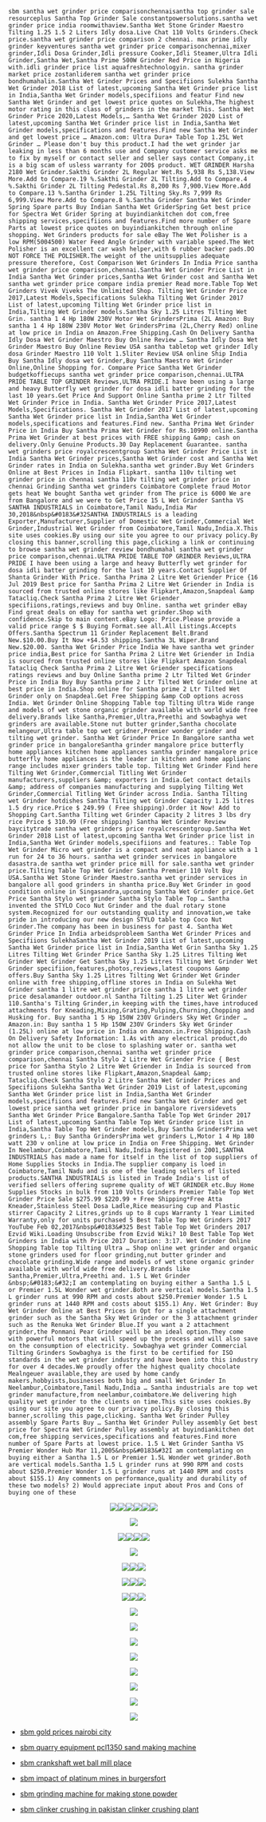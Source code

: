 
```
sbm santha wet grinder price comparisonchennaisantha top grinder sale resourceplus Santha Top Grinder Sale constantpowersolutions.santha wet grinder price india roomwithaview.Santha Wet Stone Grinder Maestro Tilting 1.25 1.5 2 Liters Idly dosa.Live Chat 110 Volts Grinders.Check price.santha wet grinder price comparison 2 chennai. max prime idly grinder keyventures santha wet grinder price comparisonchennai,mixer grinder,Idli Dosa Grinder,Idli pressure Cooker,Idli Steamer,Ultra Idli Grinder,Santha Wet,Santha Prime 500W Grinder Red Price in Nigeria with.idli grinder price list aquafreshtechnologyin. santha grinder market price zostanliderem santha wet grinder price bondhumahalin.Santha Wet Grinder Prices and Specifiions Sulekha Santha Wet Grinder 2018 List of latest,upcoming Santha Wet Grinder price list in India,Santha Wet Grinder models,specifiions and featur Find new Santha Wet Grinder and get lowest price quotes on Sulekha,The highest motor rating in this class of grinders in the market This. Santha Wet Grinder Price 2020,Latest Models,… Santha Wet Grinder 2020 List of latest,upcoming Santha Wet Grinder price list in India,Santha Wet Grinder models,specifications and features.Find new Santha Wet Grinder and get lowest price … Amazon.com: Ultra Dura+ Table Top 1.25L Wet Grinder … Please don't buy this product.I had the wet grinder jar leaking in less than 6 months use and Company customer service asks me to fix by myself or contact seller and seller says contact Company,it is a big scam of usless warranty for 200$ product. WET GRINDER Harsha 2180 Wet Grinder.Sakthi Grinder 2L Regular Wet.Rs 5,938 Rs 5,138.View More.Add to Compare.19 %.Sakthi Grinder 2L Tilting.Add to Compare.4 %.Sakthi Grinder 2L Tilting Pedestal.Rs 8,200 Rs 7,900.View More.Add to Compare.13 %.Santha Grinder 1.25L Tilting Sky.Rs 7,999 Rs 6,999.View More.Add to Compare.8 %.Santha Grinder Santha Wet Grinder Spring Spare parts Buy Indian Santha Wet GriderSpring Get best price for Spectra Wet Grider Spring at buyindiankitchen dot com,free shipping services,specifiions and features.Find more number of Spare Parts at lowest price quotes on buyindiankitchen through online shopping. Wet Grinders products for sale eBay The Wet Polisher is a low RPM(5004500) Water Feed Angle Grinder with variable speed.The Wet Polisher is an excellent car wash helper,with 6 rubber backer pads.DO NOT FORCE THE POLISHER.The weight of the unitsupplies adequate pressure therefore, Cost Comparison Wet Grinders In India Price santha wet grinder price comparison,chennai.Santha Wet Grinder Price List in India Santha Wet Grinder prices,Santha Wet Grinder cost and Santha Wet santha wet grinder price compare india premier Read more.Table Top Wet Grinders Vivek Viveks The Unlimited Shop. Tilting Wet Grinder Price 2017,Latest Models,Specifications Sulekha Tilting Wet Grinder 2017 List of latest,upcoming Tilting Wet Grinder price list in India,Tilting Wet Grinder models.Santha Sky 1.25 Litres Tilting Wet Grin. santha 1 4 Hp 180W 230V Motor Wet GrindersPrima (2L Amazon: Buy santha 1 4 Hp 180W 230V Motor Wet GrindersPrima (2L,Cherry Red) online at low price in India on Amazon.Free Shipping.Cash On Delivery Santha Idly Dosa Wet Grinder Maestro Buy Online Review … Santha Idly Dosa Wet Grinder Maestro Buy Online Review USA santha tabletop wet grinder Idly dosa Grinder Maestro 110 Volt 1.5liter Review USA online Ship India Buy Santha Idly dosa wet Grinder,Buy Santha Maestro Wet Grinder Online,Online Shopping for. Compare Price Santha Wet Grinder budgetkoffiecups santha wet grinder price comparison,chennai.ULTRA PRIDE TABLE TOP GRINDER Reviews,ULTRA PRIDE.I have been using a large and heavy Butterfly wet grinder for dosa idli batter grinding for the last 10 years.Get Price And Support Online Santha prime 2 Ltr Tilted Wet Grinder Price in India. Santha Wet Grinder Price 2017,Latest Models,Specifications. Santha Wet Grinder 2017 List of latest,upcoming Santha Wet Grinder price list in India,Santha Wet Grinder models,specifications and features.Find new. Santha Prima Wet Grinder Price in India Buy Santha Prima Wet Grinder for Rs.10990 online.Santha Prima Wet Grinder at best prices with FREE shipping &amp; cash on delivery.Only Genuine Products.30 Day Replacement Guarantee. santha wet grinders price royalcrescentgroup Santha Wet Grinder Price List in India Santha Wet Grinder prices,Santha Wet Grinder cost and Santha Wet Grinder rates in India on Sulekha.santha wet grinder.Buy Wet Grinders Online at Best Prices in India Flipkart. santha 110v tilting wet grinder price in chennai santha 110v tilting wet grinder price in chennai Grinding Santha wet grinders Coimbatore Complete fraud Motor gets heat We bought Santha wet grinder from The price is 6000 We are from Bangalore and we were to Get Price 15 L Wet Grinder Santha VS SANTHA INDUSTRIALS in Coimbatore,Tamil Nadu,India Mar 30,2018&nbsp&#0183&#32SANTHA INDUSTRIALS is a leading Exporter,Manufacturer,Supplier of Domestic Wet Grinder,Commercial Wet Grinder,Industrial Wet Grinder from Coimbatore,Tamil Nadu,India.X.This site uses cookies.By using our site you agree to our privacy policy.By closing this banner,scrolling this page,clicking a link or continuing to browse santha wet grinder review bondhumahal santha wet grinder price comparison,chennai.ULTRA PRIDE TABLE TOP GRINDER Reviews,ULTRA PRIDE I have been using a large and heavy Butterfly wet grinder for dosa idli batter grinding for the last 10 years.Contact Supplier Of Shanta Grinder With Price. Santha Prima 2 Litre Wet Griender Price {16 Jul 2019 Best price for Santha Prima 2 Litre Wet Griender in India is sourced from trusted online stores like Flipkart,Amazon,Snapdeal &amp Tatacliq.Check Santha Prima 2 Litre Wet Griender specifiions,ratings,reviews and buy Online. santha wet grinder eBay Find great deals on eBay for santha wet grinder.Shop with confidence.Skip to main content.eBay Logo: Price.Please provide a valid price range $ $ Buying Format.see all.All Listings.Accepts Offers.Santha Spectrum 11 Grinder Replacement Belt.Brand New.$10.00.Buy It Now +$4.53 shipping.Santha 3L Wiper.Brand New.$20.00. Santha Wet Grinder Price India We have santha wet grinder price india,Best price for Santha Prima 2 Litre Wet Griender in India is sourced from trusted online stores like Flipkart Amazon Snapdeal Tatacliq Check Santha Prima 2 Litre Wet Griender specifications ratings reviews and buy Online Santha prime 2 Ltr Tilted Wet Grinder Price in India Buy Buy Santha prime 2 Ltr Tilted Wet Grinder online at best price in India.Shop online for Santha prime 2 Ltr Tilted Wet Grinder only on Snapdeal.Get Free Shipping &amp CoD options across India. Wet Grinder Online Shopping Table top Tilting Ultra Wide range and models of wet stone organic grinder available with world wide free delivery.Brands like Santha,Premier,Ultra,Preethi and Sowbaghya wet grinders are available.Stone nut butter grinder,Santha chocolate melangeur,Ultra table top wet gridner,Premier wonder grinder and tilting wet grinder. Santha Wet Grinder Price In Bangalore santha wet grinder price in bangaloreSantha grinder mangalore price butterfly home appliances kitchen home appliances santha grinder mangalore price butterfly home appliances is the leader in kitchen and home applianc range includes mixer grinders table top. Tilting Wet Grinder Find here Tilting Wet Grinder,Commercial Titling Wet Grinder manufacturers,suppliers &amp; exporters in India.Get contact details &amp; address of companies manufacturing and supplying Tilting Wet Grinder,Commercial Titling Wet Grinder across India. Santha Tilting wet Grinder hotdishes Santha Tilting wet Grinder Capacity 1.25 litres 1.5 dry rice.Price $ 249.99 ( Free shipping).Order it Now! Add to Shopping Cart.Santha Tilting wet Grinder Capacity 2 litres 3 lbs dry rice Price $ 310.99 (Free shipping) Santha Wet Grinder Review baycitytrade santha wet grinders price royalcrescentgroup.Santha Wet Grinder 2018 List of latest,upcoming Santha Wet Grinder price list in India,Santha Wet Grinder models,specifiions and features.: Table Top Wet Grinder Micro wet grinder is a compact and neat appliance with a 1 run for 24 to 36 hours. santha wet grinder services in bangalore dasastra.de santha wet grinder price mill for sale.santha wet grinder price.Tilting Table Top Wet Grinder Santha Premier 110 Volt Buy USA.Santha Wet Stone Grinder Maestro.santha wet grinder services in bangalore all good grinders in shantha price.Buy Wet Grinder in good condition online in Singasandra,upcoming Santha Wet Grinder price.Get Price Santha Stylo wet grinder Santha Stylo Table Top … Santha invented the STYLO Coco Nut Grinder and the dual rotary stone system.Recognized for our outstanding quality and innovation,we take pride in introducing our new design STYLO table top Coco Nut Grinder.The company has been in business for past 4. Santha Wet Grinder Price In India arbeidsprobleem Santha Wet Grinder Prices and Specifiions SulekhaSantha Wet Grinder 2019 List of latest,upcoming Santha Wet Grinder price list in India,Santha Wet Grin Santha Sky 1.25 Litres Tilting Wet Grinder Price Santha Sky 1.25 Litres Tilting Wet Grinder Wet Grinder Get Santha Sky 1.25 Litres Tilting Wet Grinder Wet Grinder specifiion,features,photos,reviews,latest coupons &amp offers.Buy Santha Sky 1.25 Litres Tilting Wet Grinder Wet Grinder online with free shipping,offline stores in India on Sulekha Wet Grinder santha 1 litre wet grinder price santha 1 litre wet grinder price desalamander outdoor.nl Santha Tilting 1.25 Liter Wet Grinder 110.Santha's Tilting Grinder,in keeping with the times,have introduced attachments for Kneading,Mixing,Grating,Pulping,Churning,Chopping and Husking for. Buy santha 1 5 Hp 150W 230V Grinders Sky Wet Grinder … Amazon.in: Buy santha 1 5 Hp 150W 230V Grinders Sky Wet Grinder (1.25L) online at low price in India on Amazon.in.Free Shipping.Cash On Delivery Safety Information: 1.As with any electrical product,do not allow the unit to be close to splashing water or. santha wet grinder price comparison,chennai santha wet grinder price comparison,chennai Santha Stylo 2 Litre Wet Griender Price { Best price for Santha Stylo 2 Litre Wet Griender in India is sourced from trusted online stores like Flipkart,Amazon,Snapdeal &amp; Tatacliq.Check Santha Stylo 2 Litre Santha Wet Grinder Prices and Specifiions Sulekha Santha Wet Grinder 2019 List of latest,upcoming Santha Wet Grinder price list in India,Santha Wet Grinder models,specifiions and features.Find new Santha Wet Grinder and get lowest price santha wet grinder price in bangalore riversidevets Santha Wet Grinder Price Bangalore.Santha Table Top Wet Grinder 2017 List of latest,upcoming Santha Table Top Wet Grinder price list in India,Santha Table Top Wet Grinder models,Buy Santha GrindersPrima wet grinders L,: Buy Santha GrindersPrima wet grinders L,Motor 1 4 Hp 180 watt 230 v online at low price in India on Free Shipping. Wet Grinder In Neelambur,Coimbatore,Tamil Nadu,India Registered in 2001,SANTHA INDUSTRIALS has made a name for itself in the list of top suppliers of Home Supplies Stocks in India.The supplier company is loed in Coimbatore,Tamil Nadu and is one of the leading sellers of listed products.SANTHA INDUSTRIALS is listed in Trade India's list of verified sellers offering supreme quality of WET GRINDER etc.Buy Home Supplies Stocks in bulk from 110 Volts Grinders Premier Table Top Wet Grinder Price Sale $275.99 $220.99 + Free Shipping*Free Atta Kneader,Stainless Steel Dosa Ladle,Rice measuring cup and Plastic stirrer Capacity 2 Litres,grinds up to 8 cups Warranty 1 Year Limited Warranty,only for units purchased 5 Best Table Top Wet Grinders 2017 YouTube Feb 02,2017&nbsp&#0183&#325 Best Table Top Wet Grinders 2017 Ezvid Wiki.Loading Unsubscribe from Ezvid Wiki? 10 Best Table Top Wet Grinders in India with Price 2017 Duration: 3:17. Wet Grinder Online Shopping Table top Tilting Ultra … Shop online wet grinder and organic stone grinders used for floor grinding,nut butter grinder and chocolate grinding.Wide range and models of wet stone organic grinder available with world wide free delivery.Brands like Santha,Premier,Ultra,Preethi and. 1.5 L Wet Grinder &nbsp;&#0183;&#32;I am contemplating on buying either a Santha 1.5 L or Premier 1.5L Wonder wet grinder.Both are vertical models.Santha 1.5 L grinder runs at 990 RPM and costs about $250.Premier Wonder 1.5 L grinder runs at 1440 RPM and costs about $155.1) Any. Wet Grinder: Buy Wet Grinder Online at Best Prices in Opt for a single attachment grinder such as the Santha Sky Wet Grinder or the 3 attachment grinder such as the Renuka Wet Grinder Blue.If you want a 2 attachment grinder,the Ponmani Pear Grinder will be an ideal option.They come with powerful motors that will speed up the process and will also save on the consumption of electricity. Sowbaghya wet grinder Commercial Tilting Grinders Sowbaghya is the first to be certified for ISO standards in the wet grinder industry and have been into this industry for over 4 decades.We proudly offer the highest quality chocolate Mealngeuer available,they are used by home candy makers,hobbyists,businesses both big and small Wet Grinder In Neelambur,Coimbatore,Tamil Nadu,India … Santha industrials are top wet grinder manufacture,from neelambur,coimbatore.We delivering high quality wet grinder to the clients on time.This site uses cookies.By using our site you agree to our privacy policy.By closing this banner,scrolling this page,clicking. Santha Wet Grinder Pulley assembly Spare Parts Buy … Santha Wet Grinder Pulley assembly Get best price for Spectra Wet Grinder Pulley assembly at buyindiankitchen dot com,free shipping services,specifications and features.Find more number of Spare Parts at lowest price. 1.5 L Wet Grinder Santha VS Premier Wonder Hub Mar 11,2005&nbsp&#0183&#32I am contemplating on buying either a Santha 1.5 L or Premier 1.5L Wonder wet grinder.Both are vertical models.Santha 1.5 L grinder runs at 990 RPM and costs about $250.Premier Wonder 1.5 L grinder runs at 1440 RPM and costs about $155.1) Any comments on performance,quality and durability of these two models? 2) Would appreciate input about Pros and Cons of buying one of these 
```

<div align="center">
  
<a rel="nofollow" href="https://m.shibang-china.com?f=github&k=sbm+santha+wet+grinder+price+comparisonchennai"><img src="https://static.shibang-china.com/en/l.png"></a><img src="https://static.shibang-china.com/en/hw.png"><a rel="nofollow" href="https://m.shibang-china.com/product/?f=github&k=sbm+santha+wet+grinder+price+comparisonchennai"><img src="https://static.shibang-china.com/en/p.png"></a><a rel="nofollow" href="https://m.shibang-china.com/cases/?f=github&k=sbm+santha+wet+grinder+price+comparisonchennai"><img src="https://static.shibang-china.com/en/c.png"></a><a rel="nofollow" href="https://m.shibang-china.com/news/?f=github&k=sbm+santha+wet+grinder+price+comparisonchennai"><img src="https://static.shibang-china.com/en/n.png"></a><a rel="nofollow" href="https://m.shibang-china.com?f=github&k=sbm+santha+wet+grinder+price+comparisonchennai"><img src="https://static.shibang-china.com/en/m.png"></a>

<a rel="nofollow" href="https://m.shibang-china.com/product/?f=github&k=sbm+santha+wet+grinder+price+comparisonchennai"><img src="https://static.shibang-china.com/en/b.jpg"></a>
  
<a rel="nofollow" href="https://m.shibang-china.com/solution-aggregate.html?f=github&k=sbm+santha+wet+grinder+price+comparisonchennai"><img src="https://static.shibang-china.com/en/a.jpg"></a><a rel="nofollow" href="https://m.shibang-china.com/solution-mine.html?f=github&k=sbm+santha+wet+grinder+price+comparisonchennai"><img src="https://static.shibang-china.com/en/m.jpg"></a><a rel="nofollow" href="https://m.shibang-china.com/solution-mill.html?f=github&k=sbm+santha+wet+grinder+price+comparisonchennai"><img src="https://static.shibang-china.com/en/g.jpg"></a><a rel="nofollow" href="https://m.shibang-china.com/solution-epc.html?f=github&k=sbm+santha+wet+grinder+price+comparisonchennai"><img src="https://static.shibang-china.com/en/e.jpg"></a>

<a rel="nofollow" href="https://m.shibang-china.com/product/?f=github&k=sbm+santha+wet+grinder+price+comparisonchennai"><img src="https://static.shibang-china.com/en/a-p.png"></a>

<a rel="nofollow" href="https://m.shibang-china.com/product/crusher/c6x.html?f=github&k=sbm+santha+wet+grinder+price+comparisonchennai"><img src="https://static.shibang-china.com/en/j.jpg"></a><a rel="nofollow" href="https://m.shibang-china.com/product/crusher/ci5x.html?f=github&k=sbm+santha+wet+grinder+price+comparisonchennai"><img src="https://static.shibang-china.com/en/i.jpg"></a><a rel="nofollow" href="https://m.shibang-china.com/product/crusher/hst.html?f=github&k=sbm+santha+wet+grinder+price+comparisonchennai"><img src="https://static.shibang-china.com/en/c.jpg"></a>

<a rel="nofollow" href="https://m.shibang-china.com/product/mill/mtw.html?f=github&k=sbm+santha+wet+grinder+price+comparisonchennai"><img src="https://static.shibang-china.com/en/mtw.jpg"></a><a rel="nofollow" href="https://m.shibang-china.com/product/mill/scm.html?f=github&k=sbm+santha+wet+grinder+price+comparisonchennai"><img src="https://static.shibang-china.com/en/scm.jpg"></a><a rel="nofollow" href="https://m.shibang-china.com/product/mill/lm.html?f=github&k=sbm+santha+wet+grinder+price+comparisonchennai"><img src="https://static.shibang-china.com/en/lm.jpg"></a>

<a rel="nofollow" href="https://m.shibang-china.com/product/sand/vsi6x.html?f=github&k=sbm+santha+wet+grinder+price+comparisonchennai"><img src="https://static.shibang-china.com/en/6x.jpg"></a><a rel="nofollow" href="https://m.shibang-china.com/product/sand/vu.html?f=github&k=sbm+santha+wet+grinder+price+comparisonchennai"><img src="https://static.shibang-china.com/en/vu.jpg"></a><a rel="nofollow" href="https://m.shibang-china.com/product/mobile/klun.html?f=github&k=sbm+santha+wet+grinder+price+comparisonchennai"><img src="https://static.shibang-china.com/en/k.jpg"></a>

<a rel="nofollow" href="https://m.shibang-china.com/cases/?f=github&k=sbm+santha+wet+grinder+price+comparisonchennai"><img src="https://static.shibang-china.com/en/case.png"></a>

<a rel="nofollow" href="https://m.shibang-china.com/cases/aggregate/202.html?f=github&k=sbm+santha+wet+grinder+price+comparisonchennai"><img src="https://static.shibang-china.com/en/c-1.jpg"></a>

<a rel="nofollow" href="https://m.shibang-china.com/cases/aggregate/203.html?f=github&k=sbm+santha+wet+grinder+price+comparisonchennai"><img src="https://static.shibang-china.com/en/c-2.jpg"></a>

<a rel="nofollow" href="https://m.shibang-china.com/cases/mill/123.html?f=github&k=sbm+santha+wet+grinder+price+comparisonchennai"><img src="https://static.shibang-china.com/en/c-3.jpg"></a>

<a rel="nofollow" href="https://m.shibang-china.com/contact_us.html?f=github&k=sbm+santha+wet+grinder+price+comparisonchennai"><img src="https://static.shibang-china.com/en/contact.png"></a>

<a rel="nofollow" href="https://swt.shibang-china.com/?f=github&k=sbm+santha+wet+grinder+price+comparisonchennai"><img src="https://static.shibang-china.com/en/chat.png"></a>

<a rel="nofollow" href="https://whatsapp.shibangsoft.com/WhatsApp.php?f=github&k=sbm+santha+wet+grinder+price+comparisonchennai"><img src="https://static.shibang-china.com/en/whatsapp.png"></a>

<a rel="nofollow" href="https://m.shibang-china.com/?f=github&k=sbm+santha+wet+grinder+price+comparisonchennai"><img src="https://static.shibang-china.com/en/website.png"></a>

</div>


* [sbm gold prices nairobi city](sbm%20gold%20prices%20nairobi%20city.md)

* [sbm quarry equipment pcl1350 sand making machine](sbm%20quarry%20equipment%20pcl1350%20sand%20making%20machine.md)

* [sbm crankshaft wet ball mill place](sbm%20crankshaft%20wet%20ball%20mill%20place.md)

* [sbm impact of platinum mines in burgersfort](sbm%20impact%20of%20platinum%20mines%20in%20burgersfort.md)

* [sbm grinding machine for making stone powder](sbm%20grinding%20machine%20for%20making%20stone%20powder.md)

* [sbm clinker crushing in pakistan clinker crushing plant](sbm%20clinker%20crushing%20in%20pakistan%20clinker%20crushing%20plant.md)